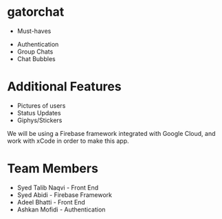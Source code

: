 # gatorchat

* Must-haves
- Authentication
- Group Chats
- Chat Bubbles

# Additional Features
- Pictures of users
- Status Updates
- Giphys/Stickers

We will be using a Firebase framework integrated with Google Cloud, and work with xCode in order to make this app.

# Team Members 
- Syed Talib Naqvi - Front End
- Syed Abidi - Firebase Framework 
- Adeel Bhatti - Front End
- Ashkan Mofidi - Authentication
